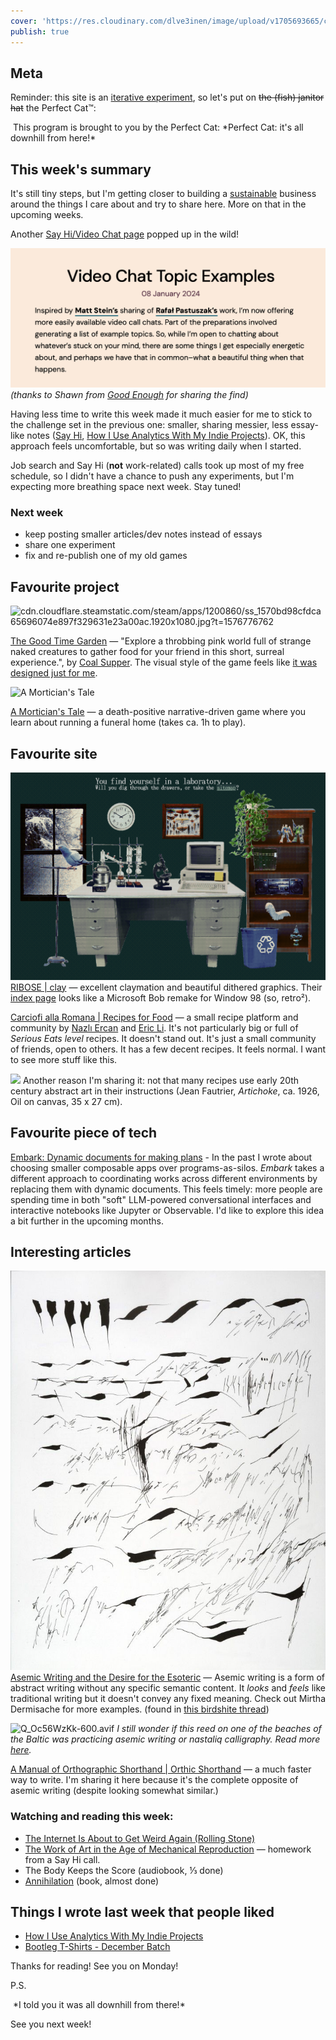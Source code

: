 ```yaml
---
cover: 'https://res.cloudinary.com/dlve3inen/image/upload/v1705693665/card-perfect-cat_nmkrcc.png'
publish: true
---
```

## Meta

Reminder: this site is an [iterative experiment](<../../../111>), so let's put on ~~the (fish) janitor hat~~ the Perfect Cat™:

<img src="https://www.potato.horse/_next/image?url=https%3A%2F%2Fimages.ctfassets.net%2Fhyylafu4fjks%2FsZokASOv5AqgWUuvXhVR8%2F1132bcb67dcc51631578ce7aa314b232%2F221723748_418472779695491_1870908316362459888_n_18179820952184261.jpg&w=1920&q=75" alt="">
This program is brought to you by the Perfect Cat: *Perfect Cat: it's all downhill from here!*

## This week's summary

It's still tiny steps, but I'm getting closer to building a [sustainable](<../../../Kind software>) business around the things I care about and try to share here. More on that in the upcoming weeks.

Another [Say Hi/Video Chat page](https://jonitrythall.com/video-chat-topic-examples) popped up in the wild!

![920](../../say-hi-joni.webp)
*(thanks to Shawn from [Good Enough](https://goodenough.us) for sharing the find)*


Having less time to write this week made it much easier for me to stick to the challenge set in the previous one: smaller, sharing messier, less essay-like notes ([Say Hi](<../../../Say Hi>), [How I Use Analytics With My Indie Projects](<../../../How I Use Analytics With My Indie Projects>)). OK, this approach feels uncomfortable, but so was writing daily when I started. 

Job search and Say Hi (**not** work-related) calls took up most of my free schedule, so I didn't have a chance to push any experiments, but I'm expecting more breathing space next week. Stay tuned!
### Next week

- keep posting smaller articles/dev notes instead of essays
- share one experiment
- fix and re-publish one of my old games

## Favourite project

![cdn.cloudflare.steamstatic.com/steam/apps/1200860/ss\_1570bd98cfdca65696074e897f329631e23a00ac.1920x1080.jpg?t=1576776762](https://cdn.cloudflare.steamstatic.com/steam/apps/1200860/ss_1570bd98cfdca65696074e897f329631e23a00ac.1920x1080.jpg?t=1576776762)

[The Good Time Garden](https://store.steampowered.com/app/1200860/The_Good_Time_Garden/) — "Explore a throbbing pink world full of strange naked creatures to gather food for your friend in this short, surreal experience.", by [Coal Supper](https://www.coalsupper.com). The visual style of the game feels like [it was designed just for me](https://sonnet.io/images/opt/lUr0O6_lke-1200.avif).


![A Mortician's Tale](https://img.itch.zone/aW1hZ2UvMTE4MjQzLzU1NTQ1OS5wbmc=/original/BW88kO.png)

[A Mortician's Tale](https://laundrybear.itch.io/morticians-tale) — a death-positive narrative-driven game where you learn about running a funeral home (takes ca. 1h to play).
## Favourite site

![2636](ribose-logo.png)
[RIBOSE | clay](https://ribo.zone/clay/) — excellent claymation and beautiful dithered graphics. Their [index page](https://ribo.zone) looks like a Microsoft Bob remake for Window 98 (so, retro²).

[Carciofi alla Romana | Recipes for Food](https://recipesforfood.net/recipes/carciofi-alla-romana#active) — a small recipe platform and community by [Nazlı Ercan](http://nazli-ercan.com/) and [Eric Li](https://eric.young.li/). It's not particularly big or full of *Serious Eats level* recipes. It doesn't stand out. It's just a small community of friends, open to others. It has a few decent recipes. It feels normal. I want to see more stuff like this. 

![](https://recipesforfood.net/media/pages/recipes/carciofi-alla-romana/2108041493-1587242618/jean-fautrier-artichaut-800x.jpg)
Another reason I'm sharing it: not that many recipes use early 20th century abstract art in their instructions (Jean Fautrier, _Artichoke_, ca. 1926, Oil on canvas, 35 x 27 cm).
## Favourite piece of tech

[Embark: Dynamic documents for making plans](https://www.inkandswitch.com/embark/) - In the past I wrote about choosing smaller composable apps over programs-as-silos. *Embark* takes a different approach to coordinating works across different environments by replacing them with dynamic documents. This feels timely: more people are spending time in both "soft" LLM-powered conversational interfaces and interactive notebooks like Jupyter or Observable. I'd like to explore this idea a bit further in the upcoming months.

## Interesting articles

![4193](asemic-writing.jpg)
[Asemic Writing and the Desire for the Esoteric](https://www.samwoolfe.com/2022/06/asemic-writing-and-the-esoteric.html) — Asemic writing is a form of abstract writing without any specific semantic content. It *looks* and *feels* like traditional writing but it doesn't convey any fixed meaning. Check out Mirtha Dermisache for more examples. (found in [this birdshite thread](https://twitter.com/codexnoirmatic/status/1746598498470920251))

![Q\_Oc56WzKk-600.avif](https://sonnet.io/images/opt/Q_Oc56WzKk-600.avif)
*I still wonder if this reed on one of the beaches of the Baltic was practicing asemic writing or nastaliq calligraphy. Read more [here](https://sonnet.io/posts/face/).*

[A Manual of Orthographic Shorthand | Orthic Shorthand](https://orthic.shorthand.fun/manual#introductory-remarks) — a much faster way to write. I'm sharing it here because it's the complete opposite of asemic writing (despite looking somewhat similar.)


### Watching and reading this week:

- [The Internet Is About to Get Weird Again (Rolling Stone)](https://www.rollingstone.com/culture/culture-commentary/internet-future-about-to-get-weird-1234938403/)
- [The Work of Art in the Age of Mechanical Reproduction](https://web.mit.edu/allanmc/www/benjamin.pdf) — homework from a Say Hi call.
- The Body Keeps the Score (audiobook, ⅓ done)
- [Annihilation](https://en.wikipedia.org/wiki/Annihilation_(VanderMeer_novel)) (book, almost done)

## Things I wrote last week that people liked

- [How I Use Analytics With My Indie Projects](<../../../How I Use Analytics With My Indie Projects>)
- [Bootleg T-Shirts - December Batch](<../../../Bootleg T-Shirts - December Batch>)

Thanks for reading! See you on Monday!

P.S. 

<img src="https://www.potato.horse/_next/image?url=https%3A%2F%2Fimages.ctfassets.net%2Fhyylafu4fjks%2F2X42yhlD2cXahPaISoRlYv%2F20358a6f67c063c2042a26e35fa8d558%2FUntitled_Artwork_31.png&w=3840&q=75" alt="">
*I told you it was all downhill from there!*

See you next week!
